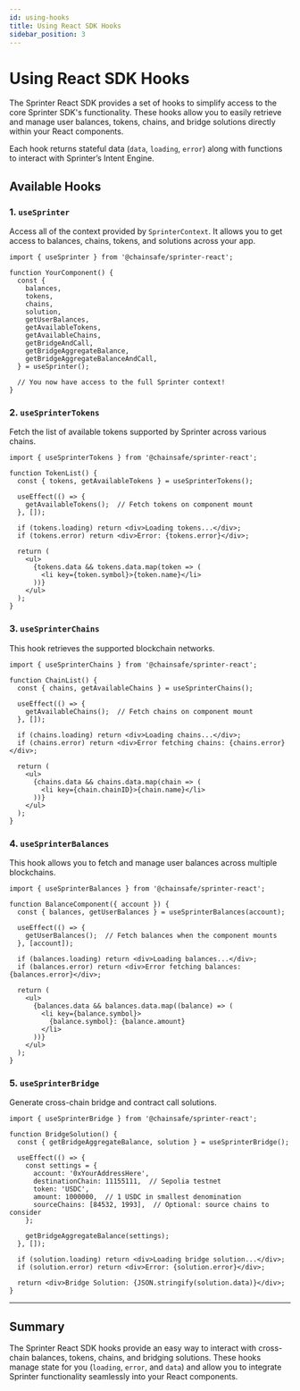 ```yaml
---
id: using-hooks
title: Using React SDK Hooks
sidebar_position: 3
---
```


# Using React SDK Hooks

The Sprinter React SDK provides a set of hooks to simplify access to the core Sprinter SDK's functionality. These hooks allow you to easily retrieve and manage user balances, tokens, chains, and bridge solutions directly within your React components.

Each hook returns stateful data (`data`, `loading`, `error`) along with functions to interact with Sprinter’s Intent Engine.

## Available Hooks

### 1. `useSprinter`
Access all of the context provided by `SprinterContext`. It allows you to get access to balances, chains, tokens, and solutions across your app.

```tsx
import { useSprinter } from '@chainsafe/sprinter-react';

function YourComponent() {
  const {
    balances,
    tokens,
    chains,
    solution,
    getUserBalances,
    getAvailableTokens,
    getAvailableChains,
    getBridgeAndCall,
    getBridgeAggregateBalance,
    getBridgeAggregateBalanceAndCall,
  } = useSprinter();

  // You now have access to the full Sprinter context!
}
```

### 2. `useSprinterTokens`
Fetch the list of available tokens supported by Sprinter across various chains.

```tsx
import { useSprinterTokens } from '@chainsafe/sprinter-react';

function TokenList() {
  const { tokens, getAvailableTokens } = useSprinterTokens();

  useEffect(() => {
    getAvailableTokens();  // Fetch tokens on component mount
  }, []);

  if (tokens.loading) return <div>Loading tokens...</div>;
  if (tokens.error) return <div>Error: {tokens.error}</div>;

  return (
    <ul>
      {tokens.data && tokens.data.map(token => (
        <li key={token.symbol}>{token.name}</li>
      ))}
    </ul>
  );
}
```

### 3. `useSprinterChains`
This hook retrieves the supported blockchain networks.

```tsx
import { useSprinterChains } from '@chainsafe/sprinter-react';

function ChainList() {
  const { chains, getAvailableChains } = useSprinterChains();

  useEffect(() => {
    getAvailableChains();  // Fetch chains on component mount
  }, []);

  if (chains.loading) return <div>Loading chains...</div>;
  if (chains.error) return <div>Error fetching chains: {chains.error}</div>;

  return (
    <ul>
      {chains.data && chains.data.map(chain => (
        <li key={chain.chainID}>{chain.name}</li>
      ))}
    </ul>
  );
}
```

### 4. `useSprinterBalances`
This hook allows you to fetch and manage user balances across multiple blockchains.

```tsx
import { useSprinterBalances } from '@chainsafe/sprinter-react';

function BalanceComponent({ account }) {
  const { balances, getUserBalances } = useSprinterBalances(account);

  useEffect(() => {
    getUserBalances();  // Fetch balances when the component mounts
  }, [account]);

  if (balances.loading) return <div>Loading balances...</div>;
  if (balances.error) return <div>Error fetching balances: {balances.error}</div>;

  return (
    <ul>
      {balances.data && balances.data.map((balance) => (
        <li key={balance.symbol}>
          {balance.symbol}: {balance.amount}
        </li>
      ))}
    </ul>
  );
}
```

### 5. `useSprinterBridge`
Generate cross-chain bridge and contract call solutions.

```tsx
import { useSprinterBridge } from '@chainsafe/sprinter-react';

function BridgeSolution() {
  const { getBridgeAggregateBalance, solution } = useSprinterBridge();

  useEffect(() => {
    const settings = {
      account: '0xYourAddressHere',
      destinationChain: 11155111,  // Sepolia testnet
      token: 'USDC',
      amount: 1000000,  // 1 USDC in smallest denomination
      sourceChains: [84532, 1993],  // Optional: source chains to consider
    };

    getBridgeAggregateBalance(settings);
  }, []);

  if (solution.loading) return <div>Loading bridge solution...</div>;
  if (solution.error) return <div>Error: {solution.error}</div>;

  return <div>Bridge Solution: {JSON.stringify(solution.data)}</div>;
}
```

---

## Summary

The Sprinter React SDK hooks provide an easy way to interact with cross-chain balances, tokens, chains, and bridging solutions. These hooks manage state for you (`loading`, `error`, and `data`) and allow you to integrate Sprinter functionality seamlessly into your React components.
